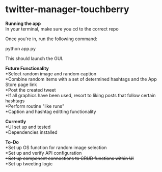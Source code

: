 # twitter-manager-touchberry

**Running the app** <br> 
In your terminal, make sure you cd to the correct repo

Once you're in, run the following command:

python app.py

This should launch the GUI. 


**Future Functionality**<br>
*Select random image and random caption<br>
*Combine random items with a set of determined hashtags and the App Store page link<br>
*Post the created tweet<br>
*If all graphics have been used, resort to liking posts that follow certain hashtags<br>
*Perform routine "like runs"<br>
*Caption and hashtag editting functionality<br>


**Currently**<br>
*UI set up and tested<br>
*Dependencies installed <br>

**To-Do**<br>
*Set up OS function for random image selection<br>
*Set up and verify API configuration <br>
~~*Set up component connections to CRUD functions within UI<br>~~
*Set up tweeting logic<br>
